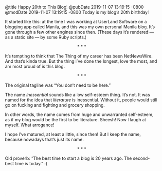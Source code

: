 @title Happy 20th to This Blog!
@pubDate 2019-11-07 13:19:15 -0800
@modDate 2019-11-07 13:19:15 -0800
Today is my blog’s 20th birthday!

It started like this: at the time I was working at UserLand Software on a blogging app called Manila, and this was my own personal Manila blog. It’s gone through a few other engines since then. (These days it’s rendered — as a static site — by some Ruby scripts.)

<p style="text-align:center">* * *</p>

It‘s tempting to think that The Thing of my career has been NetNewsWire. And that’s kinda true. But the thing I’ve done the longest, love the most, and am most proud of is this blog.

<p style="text-align:center">* * *</p>

The original tagline was “You don’t need to be here.”

The name *inessential* sounds like a low self-esteem thing. It’s not. It was named for the idea that *literature* is inessential. Without it, people would still go on fucking and fighting and grocery shopping.

In other words, the name comes from huge and unwarranted self-esteem, as if my blog would be the first to be literature. Sheesh! Now I laugh at myself. What arrogance!

I hope I’ve matured, at least a little, since then! But I keep the name, because nowadays that’s just its name.

<p style="text-align:center">* * *</p>

Old proverb: “The best time to start a blog is 20 years ago. The second-best time is today.” :)
